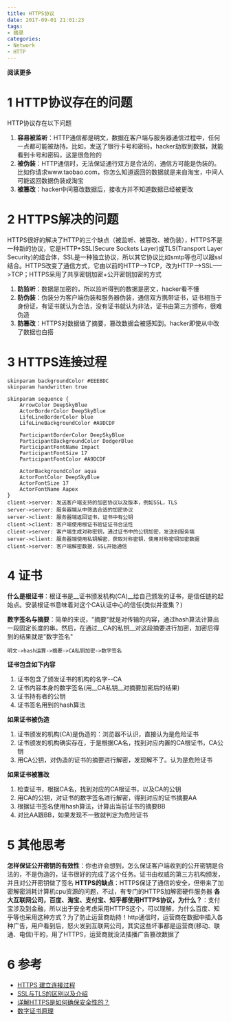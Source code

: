 ```yaml
---
title: HTTPS协议
date: 2017-09-01 21:01:23
tags: 
- 摘录
categories: 
- Network
- HTTP
---
```


__阅读更多__

<!--more-->

# 1 HTTP协议存在的问题

HTTP协议存在以下问题

1. __容易被监听__：HTTP通信都是明文，数据在客户端与服务器通信过程中，任何一点都可能被劫持。比如，发送了银行卡号和密码，hacker劫取到数据，就能看到卡号和密码，这是很危险的
1. __被伪装__：HTTP通信时，无法保证通行双方是合法的，通信方可能是伪装的。比如你请求www.taobao.com，你怎么知道返回的数据就是来自淘宝，中间人可能返回数据伪装成淘宝
1. __被篡改__：hacker中间篡改数据后，接收方并不知道数据已经被更改

# 2 HTTPS解决的问题

HTTPS很好的解决了HTTP的三个缺点（被监听、被篡改、被伪装），HTTPS不是一种新的协议，它是HTTP+SSL(Secure Sockets Layer)或TLS(Transport Layer Security)的结合体，SSL是一种独立协议，所以其它协议比如smtp等也可以跟ssl结合。HTTPS改变了通信方式，它由以前的HTTP—–>TCP，改为HTTP——>SSL—–>TCP；HTTPS采用了共享密钥加密+公开密钥加密的方式

1. __防监听__：数据是加密的，所以监听得到的数据是密文，hacker看不懂
1. __防伪装__：伪装分为客户端伪装和服务器伪装，通信双方携带证书，证书相当于身份证，有证书就认为合法，没有证书就认为非法，证书由第三方颁布，很难伪造
1. __防篡改__：HTTPS对数据做了摘要，篡改数据会被感知到。hacker即使从中改了数据也白搭

# 3 HTTPS连接过程

```plantuml
skinparam backgroundColor #EEEBDC
skinparam handwritten true

skinparam sequence {
	ArrowColor DeepSkyBlue
	ActorBorderColor DeepSkyBlue
	LifeLineBorderColor blue
	LifeLineBackgroundColor #A9DCDF
	
	ParticipantBorderColor DeepSkyBlue
	ParticipantBackgroundColor DodgerBlue
	ParticipantFontName Impact
	ParticipantFontSize 17
	ParticipantFontColor #A9DCDF
	
	ActorBackgroundColor aqua
	ActorFontColor DeepSkyBlue
	ActorFontSize 17
	ActorFontName Aapex
}
client->server: 发送客户端支持的加密协议以及版本，例如SSL，TLS
server->server: 服务器端从中筛选合适的加密协议
server->client: 服务器端返回证书，证书中有公钥
client->client: 客户端使用根证书验证证书合法性
client->server: 客户端生成对称密钥，通过证书中的公钥加密，发送到服务端
server->client: 服务器端使用私钥解密，获取对称密钥，使用对称密钥加密数据
client->server: 客户端解密数据，SSL开始通信
```

# 4 证书

__什么是根证书__：根证书是__证书颁发机构(CA)__给自己颁发的证书，是信任链的起始点。安装根证书意味着对这个CA认证中心的信任(类似并查集？)

__数字签名与摘要__：简单的来说，"摘要"就是对传输的内容，通过hash算法计算出一段固定长度的串。然后，在通过__CA的私钥__对这段摘要进行加密，加密后得到的结果就是"数字签名"
```
明文->hash运算->摘要->CA私钥加密->数字签名
```

__证书包含如下内容__

1. 证书包含了颁发证书的机构的名字--CA
1. 证书内容本身的数字签名(用__CA私钥__对摘要加密后的结果)
1. 证书持有者的公钥
1. 证书签名用到的hash算法

__如果证书被伪造__

1. 证书颁发的机构(CA)是伪造的：浏览器不认识，直接认为是危险证书
1. 证书颁发的机构确实存在，于是根据CA名，找到对应内置的CA根证书，CA公钥
1. 用CA公钥，对伪造的证书的摘要进行解密，发现解不了。认为是危险证书

__如果证书被篡改__

1. 检查证书，根据CA名，找到对应的CA根证书，以及CA的公钥
1. 用CA的公钥，对证书的数字签名进行解密，得到对应的证书摘要AA
1. 根据证书签名使用hash算法，计算出当前证书的摘要BB
1. 对比AA跟BB，如果发现不一致就判定为危险证书

# 5 其他思考

__怎样保证公开密钥的有效性__：你也许会想到，怎么保证客户端收到的公开密钥是合法的，不是伪造的，证书很好的完成了这个任务。证书由权威的第三方机构颁发，并且对公开密钥做了签名
__HTTPS的缺点__：HTTPS保证了通信的安全，但带来了加密解密消耗计算机cpu资源的问题，不过，有专门的HTTPS加解密硬件服务器
__各大互联网公司，百度、淘宝、支付宝、知乎都使用HTTPS协议，为什么？__：支付宝涉及到金融，所以出于安全考虑采用HTTPS这个，可以理解，为什么百度、知乎等也采用这种方式？为了防止运营商劫持！http通信时，运营商在数据中插入各种广告，用户看到后，怒火发到互联网公司，其实这些坏事都是运营商(移动、联通、电信)干的，用了HTTPS，运营商就没法插播广告篡改数据了

# 6 参考

* [HTTPS 建立连接过程](HTTP://blog.csdn.net/wangjun5159/article/details/51510594)
* [SSL与TLS的区别以及介绍](http://kb.cnblogs.com/page/197396/)
* [详解HTTPS是如何确保安全性的？](http://www.jianshu.com/p/544c0a2d47f4)
* [数字证书原理](https://www.cnblogs.com/JeffreySun/archive/2010/06/24/1627247.html)

